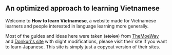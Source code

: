 ## An optimized approach to learning Vietnamese

Welcome to **How to learn Vietnamese**, a website made for Vietnamese learners and people interested in language learning more generally.

Most of the guides and ideas here were taken (~~stolen~~) from [TheMoeWay](https://learnjapanese.moe/) and [Donkuri's site](https://donkuri.github.io/learn-japanese/) with slight modifications, please visit their site if you want to learn Japanese. This site is simply just a copycat version of their sites. 
